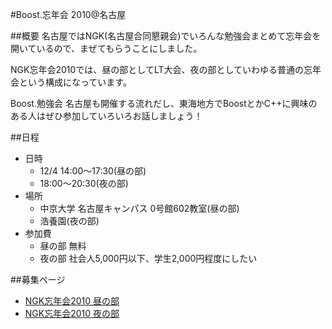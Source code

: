 #Boost.忘年会 2010@名古屋

##概要
名古屋ではNGK(名古屋合同懇親会)でいろんな勉強会まとめて忘年会を開いているので、まぜてもらうことにしました。

NGK忘年会2010では、昼の部としてLT大会、夜の部としていわゆる普通の忘年会という構成になっています。

Boost.勉強会 名古屋も開催する流れだし、東海地方でBoostとかC++に興味のある人はぜひ参加していろいろお話しましょう！


##日程
- 日時
	- 12/4 14:00～17:30(昼の部)
	- 18:00～20:30(夜の部)
- 場所
	- 中京大学 名古屋キャンパス 0号館602教室(昼の部)
	- 浩養園(夜の部)
- 参加費
	- 昼の部 無料
	- 夜の部 社会人5,000円以下、学生2,000円程度にしたい


##募集ページ
- [NGK忘年会2010 昼の部](http://atnd.org/events/9618)
- [NGK忘年会2010 夜の部](http://atnd.org/events/9624)

